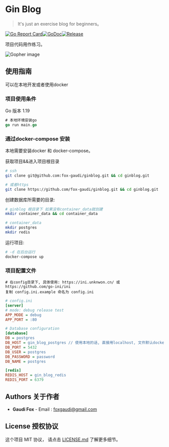 # Gin Blog

> It's just an exercise blog for beginners。

[![Go Report Card](https://goreportcard.com/badge/github.com/gin-gonic/gin)](https://goreportcard.com/report/github.com/gin-gonic/gin)[![GoDoc](https://pkg.go.dev/badge/github.com/gin-gonic/gin?status.svg)](https://pkg.go.dev/github.com/gin-gonic/gin?tab=doc)[![Release](https://img.shields.io/github/release/gin-gonic/gin.svg?style=flat-square)](https://github.com/gin-gonic/gin/releases)



项目代码用作练习。

![Gopher image](https://golang.org/doc/gopher/fiveyears.jpg)

## 使用指南

可以在本地开发或者使用docker

### 项目使用条件

Go 版本 1.19

```go
# 本地环境安装go
go run main.go
```

### 通过docker-compose 安装

本地需要安装docker 和 docker-compose。

获取项目&&进入项目根目录

```sh
# ssh
git clone git@github.com:fox-gaudi/ginblog.git && cd ginblog.git

# 或者https
git clone https://github.com/fox-gaudi/ginblog.git && cd ginblog.git
```

创建数据库所需要的目录:

```sh
# ginblog 根目录下 如果没有container_data就创建
mkdir container_data && cd container_data

# container_data
mkdir postgres
mkdir redis
```

运行项目:

```sh
# -d 在后台运行
docker-compose up
```

### 项目配置文件

```
# 在config目录下, 具体使用: https://ini.unknwon.cn/ 或 https://github.com/go-ini/ini
复制 config.ini.example 命名为 config.ini 
```

```ini
# config.ini
[server]
# mode: debug release test
APP_MODE = debug
APP_PORT = :80

# Database configuration
[database]
DB = postgres
DB_HOST = gin_blog_postgres // 使用本地的话, 直接用localhost, 文件默认docker-compose环境
DB_PORT = 5432
DB_USER = postgres
DB_PASSWORD = password
DB_NAME = postgres

[redis]
REDIS_HOST = gin_blog_redis
REDIS_PORT = 6379
```



## Authors 关于作者

* **Gaudi Fox** - Email : foxgaudi@gmail.com

## License 授权协议

这个项目 MIT 协议， 请点击 [LICENSE.md](LICENSE.md) 了解更多细节。
